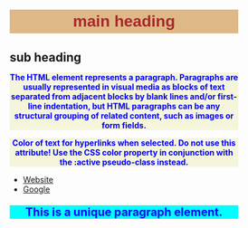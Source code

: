<!DOCTYPE html>
<html>
<head>
  <title>HTML Elements and CSS Selectors</title>
  <link rel="stylesheet" href="Css Assignment.css">
</head>
  <style>
   *{
    padding: 0;
    margin:0;
    box-sizing: border-box;}

body{
    font-family: Arial, Helvetica, sans-serif;
    padding: 0;
}
    /* Element selector */
    h1 {
      font-family: Arial, sans-serif;
      line-height: 1.5;
      color: brown;
      background-color: burlywood;
      text-align: center;
    }

    h2{font-family: Arial, sans-serif;
        line-height: 1.5;
        color: black;
        background-color: burlywood;
        text-align: center;

    }
    /* Class selector */
    .satya {
      background-color:beige;
      font-weight: bold;
      color: blue;
      text-align: center;
    }

    /* ID selector */
    #mine {
      color: blue;
      font-size: 20px;
      background-color: aqua;
      text-align: center;
    }
 

    /* Pseudo-class selector */
    a:hover {
      color: red;
    }

    /* Pseudo-element selector */
    p::first-line {
      font-weight: bold;
    }
   
  </style>
<body>
  <h1>main heading</h1>

  <h2>sub heading</h2>
  <p class="satya">The HTML element represents a paragraph. Paragraphs are usually represented in visual media as blocks of text separated from adjacent blocks by blank lines and/or first-line indentation,
     but HTML paragraphs can be any structural grouping of related content, such as images or form fields.</p>
  
  <p class="satya">Color of text for hyperlinks when selected.
     Do not use this attribute! Use the CSS color property in conjunction with the :active pseudo-class instead.</p>
  <ul>
    <li><a href="https://www.example.com" >Website</a></li>
    <li><a href="https://www.google.com" >Google</a></li>
  </ul>

  <p id="mine">This is a unique paragraph element.</p>
</body>
</html>
